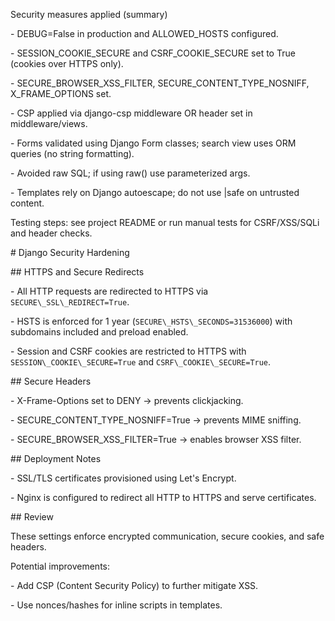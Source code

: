 Security measures applied (summary)

\- DEBUG=False in production and ALLOWED\_HOSTS configured.

\- SESSION\_COOKIE\_SECURE and CSRF\_COOKIE\_SECURE set to True (cookies over HTTPS only).

\- SECURE\_BROWSER\_XSS\_FILTER, SECURE\_CONTENT\_TYPE\_NOSNIFF, X\_FRAME\_OPTIONS set.

\- CSP applied via django-csp middleware OR header set in middleware/views.

\- Forms validated using Django Form classes; search view uses ORM queries (no string formatting).

\- Avoided raw SQL; if using raw() use parameterized args.

\- Templates rely on Django autoescape; do not use |safe on untrusted content.

Testing steps: see project README or run manual tests for CSRF/XSS/SQLi and header checks.



\# Django Security Hardening



\## HTTPS and Secure Redirects

\- All HTTP requests are redirected to HTTPS via `SECURE\_SSL\_REDIRECT=True`.

\- HSTS is enforced for 1 year (`SECURE\_HSTS\_SECONDS=31536000`) with subdomains included and preload enabled.

\- Session and CSRF cookies are restricted to HTTPS with `SESSION\_COOKIE\_SECURE=True` and `CSRF\_COOKIE\_SECURE=True`.



\## Secure Headers

\- X-Frame-Options set to DENY → prevents clickjacking.

\- SECURE\_CONTENT\_TYPE\_NOSNIFF=True → prevents MIME sniffing.

\- SECURE\_BROWSER\_XSS\_FILTER=True → enables browser XSS filter.



\## Deployment Notes

\- SSL/TLS certificates provisioned using Let's Encrypt.

\- Nginx is configured to redirect all HTTP to HTTPS and serve certificates.



\## Review

These settings enforce encrypted communication, secure cookies, and safe headers.

Potential improvements:

\- Add CSP (Content Security Policy) to further mitigate XSS.

\- Use nonces/hashes for inline scripts in templates.



